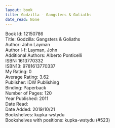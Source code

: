 ```yaml
---
layout: book
title: Godzilla - Gangsters & Goliaths
date_read: None
---
```


Book Id: 12150786<br />
Title: Godzilla: Gangsters & Goliaths<br />
Author: John Layman<br />
Author l-f: Layman, John<br />
Additional Authors: Alberto Ponticelli<br />
ISBN: 1613770332<br />
ISBN13: 9781613770337<br />
My Rating: 0<br />
Average Rating: 3.62<br />
Publisher: IDW Publishing<br />
Binding: Paperback<br />
Number of Pages: 120<br />
Year Published: 2011<br />
Date Read: <br />
Date Added: 2019/10/21<br />
Bookshelves: kupka-wstydu<br />
Bookshelves with positions: kupka-wstydu (#523)<br />

